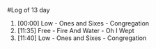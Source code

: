 #Log of 13 day

1. [00:00] Low - Ones and Sixes - Congregation
1. [11:35] Free - Fire And Water - Oh I Wept
1. [11:40] Low - Ones and Sixes - Congregation
